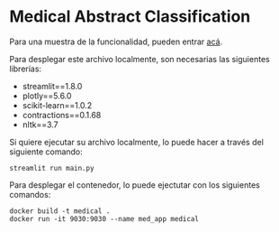 # Medical Abstract Classification

Para una muestra de la funcionalidad, pueden entrar [acá](http://34.134.234.159:9030).

Para desplegar este archivo localmente, son necesarias las siguientes librerías:
* streamlit==1.8.0
* plotly==5.6.0
* scikit-learn==1.0.2
* contractions==0.1.68
* nltk==3.7

Si quiere ejecutar su archivo localmente, lo puede hacer a través del siguiente comando:

```
streamlit run main.py
```

Para desplegar el contenedor, lo puede ejectutar con los siguientes comandos:

```
docker build -t medical .
docker run -it 9030:9030 --name med_app medical
```
